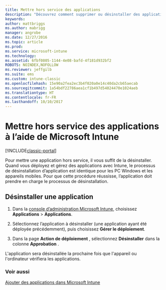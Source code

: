 ```yaml
---
title: Mettre hors service des applications
description: "Découvrez comment supprimer ou désinstaller des applications à l’aide d’Intune."
keywords: 
author: mattbriggs
ms.author: mabrigg
manager: angrobe
ms.date: 12/27/2016
ms.topic: article
ms.prod: 
ms.service: microsoft-intune
ms.technology: 
ms.assetid: 6fbf0805-1144-4e08-bafd-4f181d932bf2
ROBOTS: NOINDEX,NOFOLLOW
ms.reviewer: jeffgilb
ms.suite: ems
ms.custom: intune-classic
ms.openlocfilehash: 15e90a2fea2ec3b4f020a0e14c40da2cb65aecab
ms.sourcegitcommit: 1a54bdf22786aea1cf1b497d54024470e1024aeb
ms.translationtype: HT
ms.contentlocale: fr-FR
ms.lasthandoff: 10/10/2017
---
```

# <a name="retire-apps-using-microsoft-intune"></a>Mettre hors service des applications à l’aide de Microsoft Intune

[!INCLUDE[classic-portal](../includes/classic-portal.md)]

Pour mettre une application hors service, il vous suffit de la désinstaller. Quand vous déployez et gérez des applications avec Intune, le processus de désinstallation d’application est identique pour les PC Windows et les appareils mobiles. Pour que cette procédure réussisse, l’application doit prendre en charge le processus de désinstallation.

## <a name="uninstall-an-app"></a>Désinstaller une application

1.  Dans la [console d’administration Microsoft Intune](https://manage.microsoft.com), choisissez **Applications** &gt; **Applications**.

2.  Sélectionnez l’application à désinstaller (une application ayant été déployée précédemment), puis choisissez **Gérer le déploiement**.

3.  Dans la page **Action de déploiement** , sélectionnez **Désinstaller** dans la colonne **Approbation** .

L'application sera désinstallée la prochaine fois que l'appareil ou l'ordinateur vérifiera les applications.

### <a name="see-also"></a>Voir aussi
[Ajouter des applications dans Microsoft Intune](add-apps.md)
